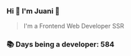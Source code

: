 ### Hi 👋 I&#39;m Juani 🦁

> I&#39;m a Frontend Web Developer SSR

### 📚 Days being a developer: 584
